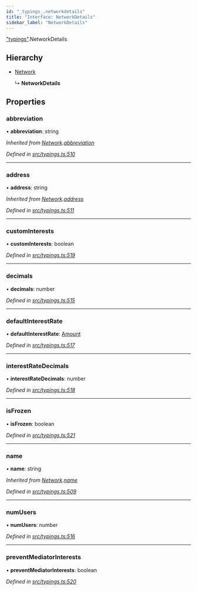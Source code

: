 ```yaml
---
id: "_typings_.networkdetails"
title: "Interface: NetworkDetails"
sidebar_label: "NetworkDetails"
---
```


["typings"](../modules/_typings_.md).NetworkDetails

## Hierarchy

* [Network](_typings_.network.md)

  ↳ **NetworkDetails**

## Properties

### abbreviation

•  **abbreviation**: string

*Inherited from [Network](_typings_.network.md).[abbreviation](_typings_.network.md#abbreviation)*

*Defined in [src/typings.ts:510](https://github.com/trustlines-protocol/clientlib/blob/8b30ce1/src/typings.ts#L510)*

___

### address

•  **address**: string

*Inherited from [Network](_typings_.network.md).[address](_typings_.network.md#address)*

*Defined in [src/typings.ts:511](https://github.com/trustlines-protocol/clientlib/blob/8b30ce1/src/typings.ts#L511)*

___

### customInterests

•  **customInterests**: boolean

*Defined in [src/typings.ts:519](https://github.com/trustlines-protocol/clientlib/blob/8b30ce1/src/typings.ts#L519)*

___

### decimals

•  **decimals**: number

*Defined in [src/typings.ts:515](https://github.com/trustlines-protocol/clientlib/blob/8b30ce1/src/typings.ts#L515)*

___

### defaultInterestRate

•  **defaultInterestRate**: [Amount](_typings_.amount.md)

*Defined in [src/typings.ts:517](https://github.com/trustlines-protocol/clientlib/blob/8b30ce1/src/typings.ts#L517)*

___

### interestRateDecimals

•  **interestRateDecimals**: number

*Defined in [src/typings.ts:518](https://github.com/trustlines-protocol/clientlib/blob/8b30ce1/src/typings.ts#L518)*

___

### isFrozen

•  **isFrozen**: boolean

*Defined in [src/typings.ts:521](https://github.com/trustlines-protocol/clientlib/blob/8b30ce1/src/typings.ts#L521)*

___

### name

•  **name**: string

*Inherited from [Network](_typings_.network.md).[name](_typings_.network.md#name)*

*Defined in [src/typings.ts:509](https://github.com/trustlines-protocol/clientlib/blob/8b30ce1/src/typings.ts#L509)*

___

### numUsers

•  **numUsers**: number

*Defined in [src/typings.ts:516](https://github.com/trustlines-protocol/clientlib/blob/8b30ce1/src/typings.ts#L516)*

___

### preventMediatorInterests

•  **preventMediatorInterests**: boolean

*Defined in [src/typings.ts:520](https://github.com/trustlines-protocol/clientlib/blob/8b30ce1/src/typings.ts#L520)*
